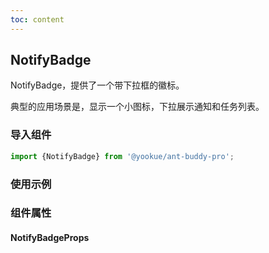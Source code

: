 ```yaml
---
toc: content
---
```


## NotifyBadge

NotifyBadge，提供了一个带下拉框的徽标。

典型的应用场景是，显示一个小图标，下拉展示通知和任务列表。

### 导入组件

```jsx | pure
import {NotifyBadge} from '@yookue/ant-buddy-pro';
```

### 使用示例

<code src="./demo.zh-CN.tsx"></code>

### 组件属性

#### NotifyBadgeProps

<API src="@/field/NotifyBadge/index.tsx" hideTitle></API>
